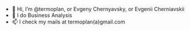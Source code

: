 - 👋 Hi, I’m @termoplan, or Evgeny Chernyavsky, or Evgenii Cherniavskii
- 👀 I do Business Analysis
- 📫 I check my mails at termoplan(a)gmail.com

<!---
termoplan/termoplan is a ✨ special ✨ repository because its `README.md` (this file) appears on your GitHub profile.
You can click the Preview link to take a look at your changes.
--->
